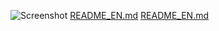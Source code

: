 ![Screenshot](https://user-images.githubusercontent.com/82391187/114444767-d2c5a280-9c01-11eb-8b94-ae7e07cfcc19.png)
[README_EN.md](https://github.com/fusion-pc/hackintosh-efi-big-sur-h510m/files/6299058/README_EN.md)
[README_EN.md](https://github.com/fusion-pc/hackintosh-efi-big-sur-h510m/files/6299059/README_EN.md)

